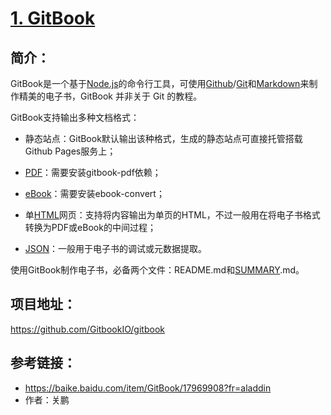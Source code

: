 # [1. GitBook](https://github.com/GitbookIO/gitbook)

## 简介：

GitBook是一个基于[Node.js](https://baike.baidu.com/item/Node.js)的命令行工具，可使用[Github](https://baike.baidu.com/item/Github)/[Git](https://baike.baidu.com/item/Git/12647237)和[Markdown](https://baike.baidu.com/item/Markdown)来制作精美的电子书，GitBook 并非关于 Git 的教程。

GitBook支持输出多种文档格式：

* 静态站点：GitBook默认输出该种格式，生成的静态站点可直接托管搭载Github Pages服务上；

* [PDF](https://baike.baidu.com/item/PDF)：需要安装gitbook-pdf依赖；

* [eBook](https://baike.baidu.com/item/eBook)：需要安装ebook-convert；

* 单[HTML](https://baike.baidu.com/item/HTML)网页：支持将内容输出为单页的HTML，不过一般用在将电子书格式转换为PDF或eBook的中间过程；

* [JSON](https://baike.baidu.com/item/JSON)：一般用于电子书的调试或元数据提取。

使用GitBook制作电子书，必备两个文件：README.md和[SUMMARY](https://baike.baidu.com/item/SUMMARY).md。

## 项目地址：

https://github.com/GitbookIO/gitbook

## 参考链接：

- https://baike.baidu.com/item/GitBook/17969908?fr=aladdin
- 作者：关鹏


